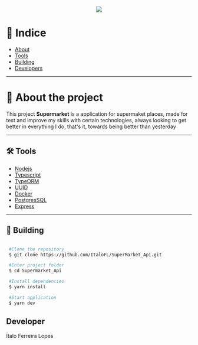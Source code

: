 <h1 align='center'>
  <img src='https://image.freepik.com/vetores-gratis/logotipo-bonito-carrinho-de-compras_23-2148453859.jpg'>
</h1>


# 🔎 Indice 

- [About](#-about-the-project)
- [Tools](#-tools)
- [Building](#-building)
- [Developers](#-developers)

---

# 📜 About the project

This project **Supermarket** is a application for supermaket places, made for test and improve my skills with certain technologies, always looking to get better in everything I do, that's it, towards being better than yesterday

---

## 🛠 Tools

- [Nodejs](https://nodejs.org/en/)
- [Typescript](https://www.typescriptlang.org/)
- [TypeORM](https://typeorm.io/#/)
- [UUID](https://www.npmjs.com/package/uuid)
- [Docker](https://www.docker.com/)
- [PostgresSQL](https://www.postgresql.org/)
- [Express](https://expressjs.com/pt-br/)

---

## 📜 Building

```bash

 #Clone the repository
 $ git clone https://github.com/ItaloFL/SuperMarket_Api.git

 #Enter project folder
 $ cd Supermarket_Api

 #Install dependencies
 $ yarn install

 #Start application
 $ yarn dev

```

## Developer

  Ítalo Ferreira Lopes


